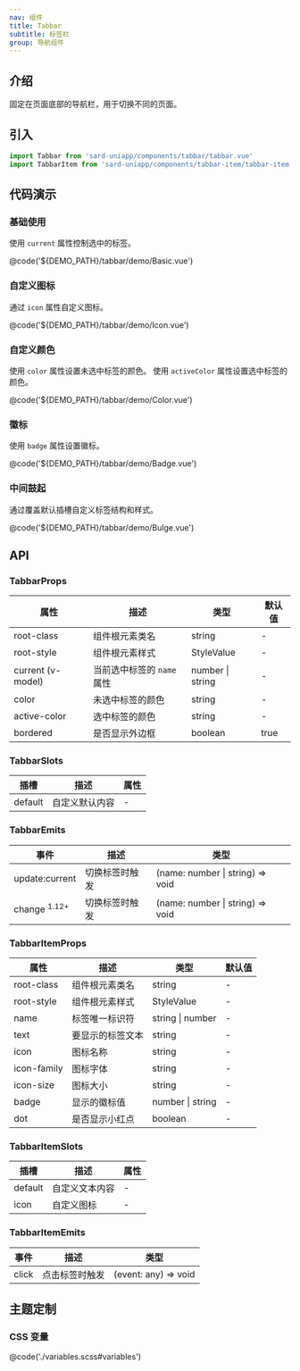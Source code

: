 ```yaml
---
nav: 组件
title: Tabbar
subtitle: 标签栏
group: 导航组件
---
```


## 介绍

固定在页面底部的导航栏，用于切换不同的页面。

## 引入

```ts
import Tabbar from 'sard-uniapp/components/tabbar/tabbar.vue'
import TabbarItem from 'sard-uniapp/components/tabbar-item/tabbar-item.vue'
```

## 代码演示

### 基础使用

使用 `current` 属性控制选中的标签。

@code('${DEMO_PATH}/tabbar/demo/Basic.vue')

### 自定义图标

通过 `icon` 属性自定义图标。

@code('${DEMO_PATH}/tabbar/demo/Icon.vue')

### 自定义颜色

使用 `color` 属性设置未选中标签的颜色。
使用 `activeColor` 属性设置选中标签的颜色。

@code('${DEMO_PATH}/tabbar/demo/Color.vue')

### 徽标

使用 `badge` 属性设置徽标。

@code('${DEMO_PATH}/tabbar/demo/Badge.vue')

### 中间鼓起

通过覆盖默认插槽自定义标签结构和样式。

@code('${DEMO_PATH}/tabbar/demo/Bulge.vue')

## API

### TabbarProps

| 属性              | 描述                       | 类型             | 默认值 |
| ----------------- | -------------------------- | ---------------- | ------ |
| root-class        | 组件根元素类名             | string           | -      |
| root-style        | 组件根元素样式             | StyleValue       | -      |
| current (v-model) | 当前选中标签的 `name` 属性 | number \| string | -      |
| color             | 未选中标签的颜色           | string           | -      |
| active-color      | 选中标签的颜色             | string           | -      |
| bordered          | 是否显示外边框             | boolean          | true   |

### TabbarSlots

| 插槽    | 描述           | 属性 |
| ------- | -------------- | ---- |
| default | 自定义默认内容 | -    |

### TabbarEmits

| 事件                    | 描述           | 类型                             |
| ----------------------- | -------------- | -------------------------------- |
| update:current          | 切换标签时触发 | (name: number \| string) => void |
| change <sup>1.12+</sup> | 切换标签时触发 | (name: number \| string) => void |

### TabbarItemProps

| 属性        | 描述             | 类型             | 默认值 |
| ----------- | ---------------- | ---------------- | ------ |
| root-class  | 组件根元素类名   | string           | -      |
| root-style  | 组件根元素样式   | StyleValue       | -      |
| name        | 标签唯一标识符   | string \| number | -      |
| text        | 要显示的标签文本 | string           | -      |
| icon        | 图标名称         | string           | -      |
| icon-family | 图标字体         | string           | -      |
| icon-size   | 图标大小         | string           | -      |
| badge       | 显示的徽标值     | number \| string | -      |
| dot         | 是否显示小红点   | boolean          | -      |

### TabbarItemSlots

| 插槽    | 描述           | 属性 |
| ------- | -------------- | ---- |
| default | 自定义文本内容 | -    |
| icon    | 自定义图标     | -    |

### TabbarItemEmits

| 事件  | 描述           | 类型                 |
| ----- | -------------- | -------------------- |
| click | 点击标签时触发 | (event: any) => void |

## 主题定制

### CSS 变量

@code('./variables.scss#variables')
